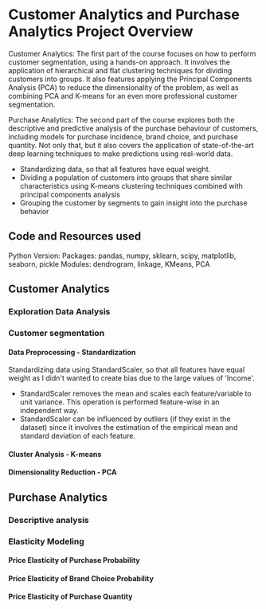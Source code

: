 # Customer Analytics and Purchase Analytics Project Overview
Customer Analytics: The first part of the course focuses on how to perform customer segmentation, using a hands-on approach. It involves the application of hierarchical and flat clustering techniques for dividing customers into groups. It also features applying the Principal Components Analysis (PCA) to reduce the dimensionality of the problem, as well as combining PCA and K-means for an even more professional customer segmentation.

Purchase Analytics: The second part of the course explores both the descriptive and predictive analysis of the purchase behaviour of customers, including models for purchase incidence, brand choice, and purchase quantity. Not only that, but it also covers the application of state-of-the-art deep learning techniques to make predictions using real-world data.

* Standardizing data, so that all features have equal weight.
* Dividing a population of customers into groups that share similar characteristics using K-means clustering techniques combined with principal components analysis
* Grouping the customer by segments to gain insight into the purchase behavior

## Code and Resources used
Python Version: 
Packages: pandas, numpy, sklearn, scipy, matplotlib, seaborn, pickle
Modules: dendrogram, linkage, KMeans, PCA
## Customer Analytics
### Exploration Data Analysis
### Customer segmentation
#### Data Preprocessing - Standardization
Standardizing data using StandardScaler, so that all features have equal weight as I didn't wanted to create bias due to the large values of 'Income'.
* StandardScaler removes the mean and scales each feature/variable to unit variance. This operation is performed feature-wise in an independent way.
* StandardScaler can be influenced by outliers (if they exist in the dataset) since it involves the estimation of the empirical mean and standard deviation of each feature.
#### Cluster Analysis - K-means
#### Dimensionality Reduction - PCA

## Purchase Analytics
### Descriptive analysis

### Elasticity Modeling
#### Price Elasticity of Purchase Probability
#### Price Elasticity of Brand Choice Probability
#### Price Elasticity of Purchase Quantity
